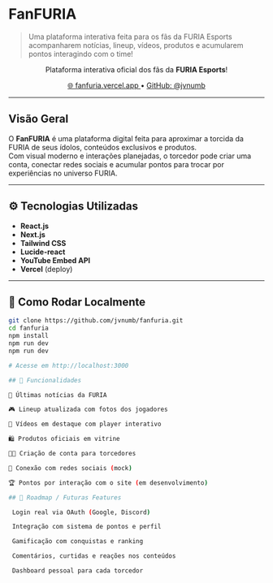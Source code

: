 # FanFURIA

> Uma plataforma interativa feita para os fãs da FURIA Esports acompanharem notícias, lineup, vídeos, produtos e acumularem pontos interagindo com o time!

<p align="center">
  Plataforma interativa oficial dos fãs da <strong>FURIA Esports</strong>!
</p>

<p align="center">
  <a href="https://fanfuria.vercel.app">
    🌐 fanfuria.vercel.app
  </a>
  •
  <a href="https://github.com/jvnumb">
    GitHub: @jvnumb
  </a>
</p>

---

## Visão Geral

O **FanFURIA** é uma plataforma digital feita para aproximar a torcida da FURIA de seus ídolos, conteúdos exclusivos e produtos.  
Com visual moderno e interações planejadas, o torcedor pode criar uma conta, conectar redes sociais e acumular pontos para trocar por experiências no universo FURIA.

---

## ⚙️ Tecnologias Utilizadas

- **React.js**
- **Next.js**
- **Tailwind CSS**
- **Lucide-react**
- **YouTube Embed API**
- **Vercel** (deploy)

---

## 🚀 Como Rodar Localmente

```bash
git clone https://github.com/jvnumb/fanfuria.git
cd fanfuria
npm install
npm run dev
npm run dev

# Acesse em http://localhost:3000

## 🧩 Funcionalidades

📰 Últimas notícias da FURIA

🎮 Lineup atualizada com fotos dos jogadores

🎥 Vídeos em destaque com player interativo

🛍️ Produtos oficiais em vitrine

🧑‍💻 Criação de conta para torcedores

🔗 Conexão com redes sociais (mock)

🏆 Pontos por interação com o site (em desenvolvimento)

## 🔭 Roadmap / Futuras Features

 Login real via OAuth (Google, Discord)

 Integração com sistema de pontos e perfil

 Gamificação com conquistas e ranking

 Comentários, curtidas e reações nos conteúdos

 Dashboard pessoal para cada torcedor

